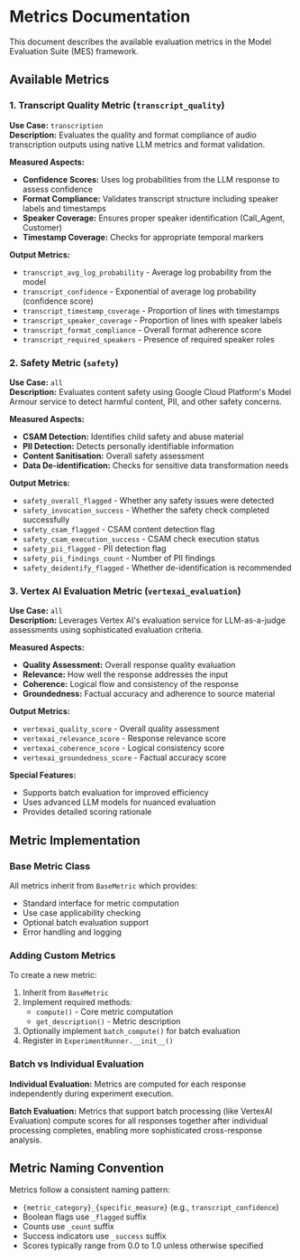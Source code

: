 # Metrics Documentation

This document describes the available evaluation metrics in the Model Evaluation Suite (MES) framework.

## Available Metrics

### 1. Transcript Quality Metric (`transcript_quality`)

**Use Case:** `transcription`  
**Description:** Evaluates the quality and format compliance of audio transcription outputs using native LLM metrics and format validation.

**Measured Aspects:**
- **Confidence Scores:** Uses log probabilities from the LLM response to assess confidence
- **Format Compliance:** Validates transcript structure including speaker labels and timestamps
- **Speaker Coverage:** Ensures proper speaker identification (Call_Agent, Customer)
- **Timestamp Coverage:** Checks for appropriate temporal markers

**Output Metrics:**
- `transcript_avg_log_probability` - Average log probability from the model
- `transcript_confidence` - Exponential of average log probability (confidence score)
- `transcript_timestamp_coverage` - Proportion of lines with timestamps
- `transcript_speaker_coverage` - Proportion of lines with speaker labels
- `transcript_format_compliance` - Overall format adherence score
- `transcript_required_speakers` - Presence of required speaker roles

### 2. Safety Metric (`safety`)

**Use Case:** `all`  
**Description:** Evaluates content safety using Google Cloud Platform's Model Armour service to detect harmful content, PII, and other safety concerns.

**Measured Aspects:**
- **CSAM Detection:** Identifies child safety and abuse material
- **PII Detection:** Detects personally identifiable information
- **Content Sanitisation:** Overall safety assessment
- **Data De-identification:** Checks for sensitive data transformation needs

**Output Metrics:**
- `safety_overall_flagged` - Whether any safety issues were detected
- `safety_invocation_success` - Whether the safety check completed successfully
- `safety_csam_flagged` - CSAM content detection flag
- `safety_csam_execution_success` - CSAM check execution status
- `safety_pii_flagged` - PII detection flag
- `safety_pii_findings_count` - Number of PII findings
- `safety_deidentify_flagged` - Whether de-identification is recommended

### 3. Vertex AI Evaluation Metric (`vertexai_evaluation`)

**Use Case:** `all`  
**Description:** Leverages Vertex AI's evaluation service for LLM-as-a-judge assessments using sophisticated evaluation criteria.

**Measured Aspects:**
- **Quality Assessment:** Overall response quality evaluation
- **Relevance:** How well the response addresses the input
- **Coherence:** Logical flow and consistency of the response
- **Groundedness:** Factual accuracy and adherence to source material

**Output Metrics:**
- `vertexai_quality_score` - Overall quality assessment
- `vertexai_relevance_score` - Response relevance score
- `vertexai_coherence_score` - Logical consistency score
- `vertexai_groundedness_score` - Factual accuracy score

**Special Features:**
- Supports batch evaluation for improved efficiency
- Uses advanced LLM models for nuanced evaluation
- Provides detailed scoring rationale

## Metric Implementation

### Base Metric Class

All metrics inherit from `BaseMetric` which provides:
- Standard interface for metric computation
- Use case applicability checking
- Optional batch evaluation support
- Error handling and logging

### Adding Custom Metrics

To create a new metric:

1. Inherit from `BaseMetric`
2. Implement required methods:
   - `compute()` - Core metric computation
   - `get_description()` - Metric description
3. Optionally implement `batch_compute()` for batch evaluation
4. Register in `ExperimentRunner.__init__()`

### Batch vs Individual Evaluation

**Individual Evaluation:** Metrics are computed for each response independently during experiment execution.

**Batch Evaluation:** Metrics that support batch processing (like VertexAI Evaluation) compute scores for all responses together after individual processing completes, enabling more sophisticated cross-response analysis.

## Metric Naming Convention

Metrics follow a consistent naming pattern:
- `{metric_category}_{specific_measure}` (e.g., `transcript_confidence`)
- Boolean flags use `_flagged` suffix
- Counts use `_count` suffix  
- Success indicators use `_success` suffix
- Scores typically range from 0.0 to 1.0 unless otherwise specified
